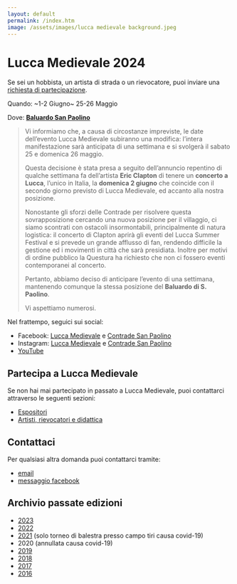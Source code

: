 ```yaml
---
layout: default
permalink: /index.htm
image: /assets/images/lucca medievale background.jpeg
---
```

# Lucca Medievale 2024

Se sei un hobbista, un artista di strada o un rievocatore, puoi inviare una
[richiesta di partecipazione](#partecipa-a-lucca-medievale).

Quando: ~1-2 Giugno~ 25-26 Maggio

Dove: [**Baluardo San Paolino**](https://goo.gl/maps/6ytTUxrdXRfRdcxa9)

> Vi informiamo che, a causa di circostanze impreviste, le date dell’evento
> Lucca Medievale subiranno una modifica: l’intera manifestazione sarà
> anticipata di una settimana e si svolgerà il sabato 25 e domenica 26 maggio.
>
> Questa decisione è stata presa a seguito dell’annuncio repentino di qualche
> settimana fa dell’artista **Eric Clapton** di tenere un **concerto a Lucca**,
> l’unico in Italia, la **domenica 2 giugno** che coincide con il secondo giorno
> previsto di Lucca Medievale, ed accanto alla nostra posizione.
>
> Nonostante gli sforzi delle Contrade per risolvere questa sovrapposizione
> cercando una nuova posizione per il villaggio, ci siamo scontrati con ostacoli
> insormontabili, principalmente di natura logistica: il concerto di Clapton
> aprirà gli eventi del Lucca Summer Festival e si prevede un grande afflusso di
> fan, rendendo difficile la gestione ed i movimenti in città che sarà
> presidiata. Inoltre per motivi di ordine pubblico la Questura ha richiesto che
> non ci fossero eventi contemporanei al concerto.
>
> Pertanto, abbiamo deciso di anticipare l’evento di una settimana, mantenendo
> comunque la stessa posizione del **Baluardo di S. Paolino**.
>
> Vi aspettiamo numerosi.

Nel frattempo, seguici sui social:

* Facebook: [Lucca Medievale](https://www.facebook.com/luccamedievale/) e [Contrade San Paolino](https://www.facebook.com/consanpaolino)
* Instagram: [Lucca Medievale](https://www.instagram.com/luccamedievale/) e [Contrade San Paolino](https://www.instagram.com/consanpaolino/)
* [YouTube](https://www.youtube.com/playlist?list=PLGmFjg-_N7COfovMy0z5-9uYcLXp1Tec-)

## Partecipa a Lucca Medievale

Se non hai mai partecipato in passato a Lucca Medievale, puoi contattarci
attraverso le seguenti sezioni:

* [Espositori](villaggio-medievale.md)
* [Artisti, rievocatori e didattica](partecipa.md)

## Contattaci

Per qualsiasi altra domanda puoi contattarci tramite:

* [email](mailto:luccamedievale@consanpaolino.org)
* [messaggio facebook](https://www.facebook.com/luccamedievale/)

## Archivio passate edizioni

* [2023](2023.md)
* [2022](2022.md)
* [2021](2021.md) (solo torneo di balestra presso campo tiri causa covid-19)
* 2020 (annullata causa covid-19)
* [2019](2019.md)
* [2018](2018.md)
* [2017](2017.md)
* [2016](2016.md)
